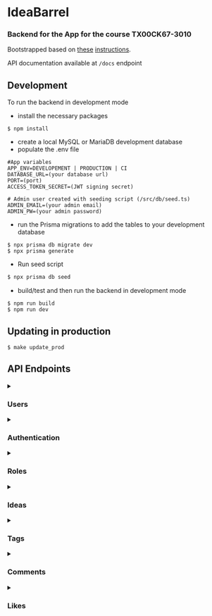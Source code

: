 # IdeaBarrel

### Backend for the App for the course TX00CK67-3010

Bootstrapped based on [these](https://medium.com/swlh/build-a-rest-api-with-express-js-and-typescript-dc2c8da89c52) [instructions](https://medium.com/@sudarshanadayananda/how-to-live-reload-typescript-node-server-bc40171fdb7).

API documentation available at `/docs` endpoint

## Development

To run the backend in development mode

* install the necessary packages
```
$ npm install
```

* create a local MySQL or MariaDB development database
* populate the .env file
```properties
#App variables
APP_ENV=DEVELOPEMENT | PRODUCTION | CI
DATABASE_URL=(your database url)
PORT=(port)
ACCESS_TOKEN_SECRET=(JWT signing secret)

# Admin user created with seeding script (/src/db/seed.ts)
ADMIN_EMAIL=(your admin email)
ADMIN_PW=(your admin password)
```

* run the Prisma migrations to add the tables to your development database
```
$ npx prisma db migrate dev
$ npx prisma generate
```

* Run seed script

```bash
$ npx prisma db seed
```

* build/test and then run the backend in development mode
```
$ npm run build
$ npm run dev
```

## Updating in production
`$ make update_prod`

## API Endpoints

<details>
<summary><h3>Users</h3></summary>

### <span style="color: #6ec3d4">`GET`</span> - `/users`
***Summary***

Get all of the user profiles.

***Required Privileges***

- Authenticated users
- Admin

 ***Response***
`application/json`
```json
[
  {
    "name": "Victor Mike",
    "profile_img": "",
    "email": "victor.mike@app.com",
    "id": 10,
    "created_at": "2022-11-23T17:23:24.903Z",
    "role": {
      "name": "Junior DevOps Engineer",
      "id": 1
    },
    "comments": [
      {
        "content": "Nice idea",
        "id": 2,
        "updated_at": "2022-11-24T10:36:10.190Z",
        "idea": {
          "id": 1
        }
      },
    ],
    "ideas": [
      {
        "id": 5,
        "created_at": "2022-11-29T14:19:22.952Z",
        "title": "New idea",
        "content": "Some cool idea, must be implemented."
      }
    ],
    "likes": [
      {
        "idea_id": 1
      }
    ]
  },
]
```
---

### <span style="color: #6ec3d4">`GET`</span> - `/users/:id`
***Summary***

Get user profile with specified id.

***Required Privileges***

- Authenticated users
- Admin

 ***Response***
`application/json`
```json
{
  "name": "Victor Mike",
  "profile_img": "",
  "email": "victor.mike@app.com",
  "id": 10,
  "created_at": "2022-11-23T17:23:24.903Z",
  "role": {
    "name": "Junior DevOps Engineer",
    "id": 1
  },
  "comments": [
    {
      "content": "Nice idea",
      "id": 2,
      "updated_at": "2022-11-24T10:36:10.190Z",
      "idea": {
        "id": 1
      }
    },
  ],
  "ideas": [
    {
      "id": 5,
      "created_at": "2022-11-29T14:19:22.952Z",
      "title": "New idea",
      "content": "Some cool idea, must be implemented."
    }
  ],
  "likes": [
    {
      "idea_id": 1
    }
  ]
},
```

---


### <span style="color: #87d65a">`POST`</span> - `/users`
***Summary***

Create new user profile.

***Required Privileges***

- all

***Request***
`multipart/form-data`
```
name:     Victor Mike,
role_id:  2,
password: PassWord123,
email:    victor.mike@app.com,
avatar:   image file
```

 ***Response***
`application/json`
```json
{
  "name": "Victor Mike",
  "profile_img": "1669052777822-668015599.jpg",
  "email": "victor.mike@app.com",
  "id": 10,
  "created_at": "2022-11-21T17:46:18.001Z",
  "role": {
    "name": "Junior DevOps Engineer",
    "id": 1
  },
  "comments": [],
  "ideas": [],
  "likes": []
}
```
---

### <span style="color: #1589F0">`PUT`</span> - `/users/:id`
***Summary***

Update user profile

***Required Privileges***
- Authenticated users, who are also the target of the update
- Admins

***Request***
`application/json`
```json
  {
    "name": "Micktor Vike",
    "email": "micktor.vike@app.com",
    "role_id": 8,
    "password": "NewPassword123"
  }
```

 ***Response***
`application/json`
```json
{
  "name": "Micktor Vike",
  "profile_img": "1669050855379-231410051.jpg",
  "email": "micktor.Vike@app.com",
  "id": 2,
  "created_at": "2022-11-21T15:02:10.929Z",
  "role": {
    "name": "Senior DevOps Engineer",
    "id":8
  },
  "ideas": [
    {
      "id": 5,
      "created_at": "2022-11-29T14:19:22.952Z",
      "title": "New idea",
      "content": "Some cool idea, must be implemented."
    }
  ],
  "comments": [
    {
      "content": "Nice idea",
      "id": 2,
      "updated_at": "2022-11-24T10:36:10.190Z",
      "idea": {
        "id": 1
      }
    },
  ],
  "likes": [
    {
      "idea_id": 1
    }
  ]
}
```

---

### <span style="color: #1589F0">`PUT`</span> - `/users/:id/img`
***Summary***

Adds image file as specified users avatar.

***Required Privileges***

- same user as action target
- admin

***Request***
`multipart/form-data`
```
avatar: image file
```

 ***Response***
`application/json`
```json
{
  "name": "Micktor Vike",
  "profile_img": "NEW-IMG.jpg",
  "email": "micktor.Vike@app.com",
  "id": 2,
  "created_at": "2022-11-21T15:02:10.929Z",
  "role": {
    "name": "Senior DevOps Engineer",
    "id":8
  },
  "ideas": [
    {
      "id": 5,
      "created_at": "2022-11-29T14:19:22.952Z",
      "title": "New idea",
      "content": "Some cool idea, must be implemented."
    }
  ],
  "comments": [
    {
      "content": "Nice idea",
      "id": 2,
      "updated_at": "2022-11-24T10:36:10.190Z",
      "idea": {
        "id": 1
      }
    },
  ],
  "likes": [
    {
      "idea_id": 1
    }
  ]
}
```

---

### <span style="color: #e85141">`DELETE`</span> - `/users/:id/img`
***Summary***

Deletes profile avatar from specified user, and returns that user.

***Required Privileges***

- same user as action target
- admin

 ***Response***
`application/json`
```json
{
  "name": "Micktor Vike",
  "profile_img": "",
  "email": "micktor.Vike@app.com",
  "id": 2,
  "created_at": "2022-11-21T15:02:10.929Z",
  "role": {
    "name": "Senior DevOps Engineer",
    "id":8
  },
  "ideas": [
    {
      "id": 5,
      "created_at": "2022-11-29T14:19:22.952Z",
      "title": "New idea",
      "content": "Some cool idea, must be implemented."
    }
  ],
  "comments": [
    {
      "content": "Nice idea",
      "id": 2,
      "updated_at": "2022-11-24T10:36:10.190Z",
      "idea": {
        "id": 1
      }
    },
  ],
  "likes": [
    {
      "idea_id": 1
    }
  ]
}
```
</details>

<details>
<summary><h3>Authentication</h3></summary>

### <span style="color: #87d65a">`POST`</span> - `/auth/login`
***Summary***

Authenticate user with email and password.

***Required Privileges***

- none

***Request***
`application/json`
```json
{
  "email": "victor.mike@app.com",
  "password": "Password123"
}
```

 ***Response***
`application/json`
```json
{
  "name": "Victor Mike",
  "profile_img": "",
  "email": "victor.mike@app.com",
  "id": 10,
  "created_at": "2022-11-23T17:23:24.903Z",
  "role": {
    "name": "Junior DevOps Engineer",
    "id": 1
  },
  "comments": [
    {
      "content": "Nice idea",
      "id": 2,
      "updated_at": "2022-11-24T10:36:10.190Z",
      "idea": {
        "id": 1
      }
    },
  ],
  "ideas": [
    {
      "id": 5,
      "created_at": "2022-11-29T14:19:22.952Z",
      "title": "New idea",
      "content": "Some cool idea, must be implemented."
    }
  ],
  "likes": [
    {
      "idea_id": 1
    }
  ],
  "token": "JWT_TOKEN_WITH_ID_AND_ROLE_ID"
}
```



### <span style="color: #87d65a">`POST`</span> - `/auth/login/token`
***Summary***

Authenticate user with JWT (Bearer)

***Required Privileges***

- Authenticated users
- Admin

 ***Response***
`application/json`
```json
{
  "name": "Victor Mike",
  "profile_img": "",
  "email": "victor.mike@app.com",
  "id": 10,
  "created_at": "2022-11-23T17:23:24.903Z",
  "role": {
    "name": "Junior DevOps Engineer",
    "id": 1
  },
  "comments": [
    {
      "content": "Nice idea",
      "id": 2,
      "updated_at": "2022-11-24T10:36:10.190Z",
      "idea": {
        "id": 1
      }
    },
  ],
  "ideas": [
    {
      "id": 5,
      "created_at": "2022-11-29T14:19:22.952Z",
      "title": "New idea",
      "content": "Some cool idea, must be implemented."
    }
  ],
  "likes": [
    {
      "idea_id": 1
    }
  ],
  "token": "JWT_TOKEN_WITH_ID_AND_ROLE_ID"
}
```

</details>

<details>
<summary><h3>Roles</h3></summary>

### <span style="color: #87d65a">`POST`</span> - `/roles`
***Summary***

Create new role.

***Required privileges***
- admin

***Request***
`application/json`
```json
{
  "name": "Senior Engineer"
}
```

 ***Response***
`application/json`
```json
{
  "id": 1,
  "name": "Senior Engineer",
  "users": []
}
```
---

### <span style="color: #1589F0">`PUT`</span> - `/roles/:id`
***Summary***

Update role with specifed id.


***Required privileges***
- admin

***Request***
`application/json`
```json
{
  "name": "New name for role"
}
```

 ***Response***
`application/json`
```json
{
  "id": 1,
  "name": "New name for role",
  "users": [
    {
      "name": "Victor Mike",
      "id": 10
    },
  ]
}
```

---

### <span style="color: #6ec3d4">`GET`</span> - `/roles`
***Summary***

Get all of the roles.

***Required privileges***

- authenticated user
- admin

 ***Response***
`application/json`
```json
[
  {
    "id": 1,
    "name": "Senior Developer",
  },
  {
    "id": 2,
    "name": "Senior Engineer",
  },
]
```
---

### <span style="color: #6ec3d4">`GET`</span> - `/roles?usr=1`
***Summary***

Get all of the roles, with subscribed users attached to them.

***Required privileges***

- authenticated user
- admin

***Response***
`application/json`
```json
[
  {
    "id": 1,
    "name": "Senior Developer",
    "users": [
      {
        "name": "User 1",
        "id": 1
      }
    ]
  },
  {
    "id": 2,
    "name": "Senior Engineer",
    "users": [
      {
        "name": "User 2",
        "id": 3
      }
    ]
  },
]
```

---

### <span style="color: #6ec3d4">`GET`</span> - `/roles/:id`
### Required privileges
- authenticated user
- admin
 ***Response***
`application/json`
```json
{
  "id": 1,
  "name": "Senior Developer",
}
```

---

### <span style="color: #6ec3d4">`GET`</span> - `/roles/:id?usr=1`
***Summary***

Get role with specified id, with all users subscribed to it.

***Required privileges***

- authenticated user
- admin

 ***Response***
`application/json`
```json
{
  "id": 1,
  "name": "Senior Developer",
  "users": [
    {
      "name": "User 1",
      "id": 1
    }
  ]
}
```

---

### <span style="color: #e85141">`DELETE`</span> - `/roles/:id`
***Required privileges***
- admin

 ***Response***
`application/json`
```json
{
  "id": 1,
  "name": "Senior Developer",
},
```
</details>

<details>
<summary><h3>Ideas</h3></summary>

### <span style="color: #6ec3d4">`GET`</span> - `/ideas`
***Summary***

Get all of the existing ideas.

 ***Response***
`application/json`
```json
[
  {
    "id": 1,
    "title": "Add coffee machine",
    "content": "We really should have access to free coffee.",
    "created_at": "2022-11-23T17:52:40.243Z",
    "user": {
      "id": 1,
      "name": "John Doe"
    },
    "comments": [
      {
        "content": "Nice idea",
        "user": {
          "id": 10,
          "name": "Victor Mike"
        },
        "id": 2,
        "created_at": "2022-11-24T10:36:10.190Z"
      },
    ],
    "likes": [
      {
        "user_id": 1
      }
    ],
    "tags": [
      {
        "tag": {
          "name": "Cafeteria",
          "id": 15
        }
      },
    ]
  },
]
```

---

### <span style="color: #6ec3d4">`GET`</span> - `/ideas/:id`
***Summary***

Get idea with specified id.

***Required privileges***

- authenticated user

 ***Response***
`application/json`
```json
{
    "id": 1,
    "title": "Add coffee machine",
    "content": "We really should have access to free coffee.",
    "created_at": "2022-11-23T17:52:40.243Z",
    "user": {
      "id": 1,
      "name": "John Doe"
    },
    "comments": [
      {
        "content": "Nice idea",
        "user": {
          "id": 10,
          "name": "Victor Mike"
        },
        "id": 2,
        "created_at": "2022-11-24T10:36:10.190Z"
      },
    ],
    "likes": [
      {
        "user_id": 1
      }
    ],
    "tags": [
      {
        "tag": {
          "name": "Cafeteria",
          "id": 15
        }
      },
    ]
  }
```

---

### <span style="color: #87d65a">`POST`</span> - `/ideas`
***Summary***

Create new idea.
***Required Privileges***

- authenticated user
- admin

***Request***
`application/json`
```json
{
  "title": "New idea",
  "content": "Some cool idea, must be implemented.",
  "tags": [ 1, 17 ]
}
```

 ***Response***
`application/json`
```json
{
  "id": 5,
  "created_at": "2022-11-29T14:19:22.952Z",
  "comments": [],
  "user": {
    "id": 10,
    "name": "Victor Mike"
  },
  "content": "Some cool idea, must be implemented.",
  "likes": [
    {
      "idea_id": 1
    }
  ],
  "title": "New idea",
  "tags": [
    {
      "tag": {
        "name": "Management",
        "id": 1
      }
    },
    {
      "tag": {
        "name": "RnD",
        "id": 17
      }
    }
  ]
}
```

---

### <span style="color: #1589F0">`PUT`</span> - `/ideas/:id`
***Summary***

Update idea with specified id.

***Required Privileges***

- authenticated owner
- admin

***Request***
`application/json`
```json
{
  "title": "New idea (Updated)",
  "content": "Some cool idea, must be implemented. (Or not)",
  "tags": [ 1 ]
}
```

 ***Response***
`application/json`
```json
{
  "id": 5,
  "user": {
    "id": 10,
    "name": "Victor Mike"
  },
  "title": "New idea (Updated)",
  "content": "Some cool idea, must be implemented. (Or not)",
  "created_at": "2022-11-29T14:19:22.952Z",
  "comments": [
    {
      "content": "Not gonna happen",
      "user": {
        "id": 1,
        "name": "John Doe"
      },
      "id": 2,
      "created_at": "2022-11-24T10:36:10.190Z"
    },
  ],
  "likes": [
    {
      "user_id": 1
    }
  ],
  "tags": [
    {
      "tag": {
        "name": "Cafeteria",
        "id": 1
      }
    },
  ]
}
```
---

### <span style="color: #e85141">`DELETE`</span> - `/ideas/:id`
***Summary***

Remove idea with specified id.

***Required Privileges***

- authenticated owner
- admin


 ***Response***
`application/json`
```json
{
  "id": 5,
  "user": {
    "id": 10,
    "name": "Victor Mike"
  },
  "title": "New idea (Updated)",
  "content": "Some cool idea, must be implemented. (Or not)",
  "created_at": "2022-11-29T14:19:22.952Z",
  "comments": [
    {
      "content": "Not gonna happen",
      "user": {
        "id": 1,
        "name": "John Doe"
      },
      "id": 2,
      "created_at": "2022-11-24T10:36:10.190Z"
    },
  ],
  "likes": [
    {
      "user_id": 1
    }
  ],
  "tags": [
    {
      "tag": {
        "name": "Cafeteria",
        "id": 1
      }
    },
  ]
}
```

</details>

<details>
<summary><h3>Tags</h3></summary>

### <span style="color: #6ec3d4">`GET`</span> - `/tags`
***Summary***

Get all of the existing tags.

***Required Privileges***

- authenticated user

 ***Response***
`application/json`
```json
[
  {
    "id": 1,
    "name": "Food",
    "description": "Ideas related to food.",
  },
  {
    "id": 2,
    "name": "Management",
    "description": "Ideas related to management.",
  },
]
```


## <span style="color: #6ec3d4">`GET`</span> - `/tags?usr=1`
***Summary***

Get all of the existing tags, and include users who have subscribed to them.

***Required Privileges***

- authenticated user

***Response***
`application/json`
```json
[
  {
    "id": 1,
    "name": "Food",
    "description": "Ideas related to food.",
    "users": [
      {
        "name": "Victor Mike",
        "id": 10
      }
    ]
  },
  {
    "id": 2,
    "name": "Management",
    "description": "Ideas related to management.",
    "users": [
      {
        "name": "John Doe",
        "id": 2
      },
      {
        "name": "Victor Mike",
        "id": 10
      }
    ]
  },
]
```
---

### <span style="color: #6ec3d4">`GET`</span> - `/tags/:id`
***Summary***

Get tag with specified id.

***Required Privileges***

- authenticated user

 ***Response***
`application/json`
```json
{
  "id": 1,
  "name": "Food",
  "description": "Ideas related to food.",
},
```
---

### <span style="color: #6ec3d4">`GET`</span> - `/tags/:id?usr=1`
***Summary***

Get tag with specified id. Include users that have subscribed to it.
***Required Privileges***

- authenticated user

 ***Response***
`application/json`
```json
{
  "id": 1,
  "name": "Food",
  "description": "Ideas related to food.",
  "users": [
    {
      "name": "Victor Mike",
      "id": 10
    }
  ]
},
```
---

### <span style="color: #87d65a">`POST`</span> - `/tags`
***Summary***

Create new tag. Description field is optional.

***Required Privileges***
- admin

***Request***
`application/json`
```json
{
  "name": "Snacks",
  "description": "Ideas related to snacks served in office"
}
```
```json
{
  "name": "Snacks",
}
```

 ***Response***
`application/json`
```json
{
  "id": 1,
  "name": "Snacks",
  "description": "Ideas related to snacks served in office"
}
```
---

### <span style="color: #87d65a">`POST`</span> - `/tags/:tagId/user/:userId`
***Summary***
User subscribes to specified tag.

***Required Privileges***

- authenticated user (same as target)
- admin

 ***Response***
`application/json`
```json
{
  "id": 1,
  "name": "Snacks",
  "description": "Ideas related to snacks served in office",
  "users": [
    {
      "user": {
        "name": "Victor Mike",
        "id": 10
      }
    }
  ]
}
```

---

### <span style="color: #1589F0">`PUT`</span> - `/tags/:tagId`
***Summary***

Update tag with specified id.

***Required Privileges***

- admin

***Request***
`application/json`
```json
{
  "name": "Snacks V2",
  "description": "Ideas related to snacks served in office",
}
```
 ***Response***
`application/json`
```json
{
  "id": 2,
  "name": "Snacks V2",
  "description": "Ideas related to snacks served in office"
}
```

---

### <span style="color: #e85141">`DELETE`</span> - `/tags/:tagId/user/:userId`
***Summary***

User unsubscribes from specified tag.

***Required Privileges***

- authenticated user (same as target)
- admin

 ***Response***
`application/json`
```json
{
  "id": 1,
  "name": "Snacks",
  "description": "Ideas related to snacks served in office",
  "users": []
}
```
---

### <span style="color: #e85141">`DELETE`</span> - `/tags/:id`
***Summary***

Delete specified tag.

***Required Privileges***

- admin

 ***Response***
`application/json`
```json
{
  "id": 1,
  "name": "Snacks",
  "description": "Ideas related to snacks served in office"
}
```

</details>


<details>
<summary><h3>Comments</h3></summary>


### <span style="color: #87d65a">`POST`</span> - `/users`
***Summary***

Create new comment on idea.

***Required Privileges***

- Authenticated user.
- admin

***Request***
`application/json`
```json
{
  "content": "Cool idea :)",
  "idea_id": 1
}
```
 ***Response***
`application/json`
```json
  {
  "content": "Cool idea :)",
  "user": {
    "id": 10,
    "name": "Victor Mike"
  },
  "id": 2,
  "idea": {
    "id": 1,
    "user_id": 1
  },
  "created_at": "2022-11-24T10:36:10.190Z"
}
```
---

### <span style="color: #e85141">`DELETE`</span> - `/comments/:id`
***Summary***

Delete specified Comment.

***Required Privileges***

- Authenticated user who owns the comment
- admin

 ***Response***
`application/json`
```json
  {
  "content": "Comment on some idea",
  "user": {
    "id": 10,
    "name": "Victor Mike"
  },
  "id": 2,
  "idea": {
    "id": 1,
    "user_id": 1
  },
  "created_at": "2022-11-24T10:36:10.190Z"
}
```
---

### <span style="color: #1589F0">`PUT`</span> - `/comments/:id`
***Summary***

Update specified Comment.

***Required Privileges***

- Authenticated user who owns the comment
- admin

***Request***
`application/json`
```json
{
  "content": "Updated comment content",
}
```
 ***Response***
`application/json`
```json
  {
  "content": "Updated comment content",
  "user": {
    "id": 10,
    "name": "Victor Mike"
  },
  "id": 2,
  "idea": {
    "id": 1,
    "user_id": 1
  },
  "created_at": "2022-11-24T10:36:10.190Z"
}
```
---

### <span style="color: #6ec3d4">`GET`</span> - `/comments`
Get all of the comments.

***Required Privileges***

- Authenticated user
- admin

 ***Response***
`application/json`
```json
[
  {
    "content": "Nice idea",
    "user": {
      "id": 10,
      "name": "Victor Mike"
    },
    "id": 2,
    "idea": {
      "id": 1,
      "user_id": 1
    },
    "created_at": "2022-11-24T10:36:10.190Z"
  },
]
```
---

### <span style="color: #6ec3d4">`GET`</span> - `/comments/:id`
***Summary***

Get comment with specified id.

***Required Privileges***

- Authenticated user
- admin

 ***Response***
`application/json`
```json
{
  "content": "Nice idea",
  "user": {
    "id": 10,
    "name": "Victor Mike"
  },
  "id": 2,
  "idea": {
    "id": 1,
    "user_id": 1
  },
  "created_at": "2022-11-24T10:36:10.190Z"
},
```

</details>



<details>
<summary><h3>Likes</h3></summary>

### <span style="color: #87d65a">`POST`</span> - `/likes/idea/:ideaId`
***Summary***

User likes specified idea.

***Required***

- Authenticated user
- admin

 ***Response***
`application/json`
```json
{
  "user": {
    "id": 1,
    "name": "admin"
  },
  "id": 30,
  "idea": {
    "id": 1,
    "user_id": 1
  },
  "created_at": "2022-11-30T19:01:28.126Z"
}
```

---

### <span style="color: #e85141">`DELETE`</span> - `/likes/idea/:ideaId`
***Summary***

User removes his/hers like on specified idea.

***Required Privileges***

- Authenticated user
- admin

 ***Response***
`application/json`
```json
{
  "user": {
    "id": 10,
    "name": "Victor Mike"
  },
  "id": 30,
  "idea": {
    "id": 1,
    "user_id": 1
  },
  "created_at": "2022-11-30T19:01:28.126Z"
}
```

---

### <span style="color: #6ec3d4">`GET`</span> - `/likes`
***Summary***

Get all of the likes.

***Required Privileges***

- admin

 ***Response***
`application/json`
```json
[
  {
    "user": {
      "id": 10,
      "name": "Victor Mike"
    },
    "id": 30,
    "idea": {
      "id": 1,
      "user_id": 1
    },
    "created_at": "2022-11-30T19:01:28.126Z"
  }
]
```
---

### <span style="color: #6ec3d4">`GET`</span> - `/likes/:likeId`
***Summary***

Get like with specified id

***Required Privileges***
- admin

 ***Response***
`application/json`
```json
{
  "user": {
    "id": 10,
    "name": "Victor Mike"
  },
  "id": 30,
  "idea": {
    "id": 1,
    "user_id": 1
  },
  "created_at": "2022-11-30T19:01:28.126Z"
}
```

---

### <span style="color: #6ec3d4">`GET`</span> - `/likes/idea/{ideaId}`
***Summary***

Get all of the likes associated with specified idea.
Also includes count of the ideas.

***Required Privileges***
- Authenticated users
- Admin

 ***Response***
`application/json`
```json
{
  "count": 2
  "likes": [
    {
      "id": 1,
      "user": {
        "id": 10,
        "name": "Victor Mike"
      }
    },
    {
      "id": 2,
      "user": {
        "id": 20,
        "name": "Bob Mike"
      }
    }
  ],
}
```

---

### <span style="color: #e85141">`DELETE`</span> - `/likes/:likeId`
***Summary***

Admin can remove any like.

***Required Privileges***

- admin

 ***Response***
`application/json`
```json
{
  "user": {
    "id": 10,
    "name": "Victor Mike"
  },
  "id": 30,
  "idea": {
    "id": 1,
    "user_id": 1
  },
  "created_at": "2022-11-30T19:01:28.126Z"
}
```
---

</details>
